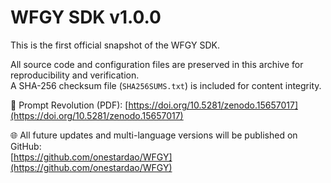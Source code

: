 # WFGY SDK v1.0.0

This is the first official snapshot of the WFGY SDK.

All source code and configuration files are preserved in this archive for reproducibility and verification.  
A SHA-256 checksum file (`SHA256SUMS.txt`) is included for content integrity.

📄 Prompt Revolution (PDF): [https://doi.org/10.5281/zenodo.15657017](https://doi.org/10.5281/zenodo.15657017)

🌐 All future updates and multi-language versions will be published on GitHub:  
[https://github.com/onestardao/WFGY](https://github.com/onestardao/WFGY)
